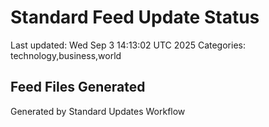 # Standard Feed Update Status
Last updated: Wed Sep  3 14:13:02 UTC 2025
Categories: technology,business,world

## Feed Files Generated

Generated by Standard Updates Workflow

